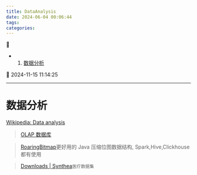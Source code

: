 ```yaml
---
title: DataAnalysis
date: 2024-06-04 00:06:44
tags: 
categories: 
---
```


💠

- 1. [数据分析](#数据分析)

💠 2024-11-15 11:14:25
****************************************
# 数据分析
[Wikipedia: Data analysis](https://en.wikipedia.org/wiki/Data_analysis)

> [OLAP 数据库](/Database/OLAP/Readme.md)

> [RoaringBitmap](https://github.com/RoaringBitmap/RoaringBitmap)更好用的 Java 压缩位图数据结构, Spark,Hive,Clickhouse 都有使用  

> [Downloads | Synthea](https://synthea.mitre.org/downloads)`医疗数据集`
